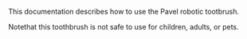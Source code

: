 This documentation describes how to use the Pavel robotic tootbrush.

Notethat this toothbrush is not safe to use for children, adults, or pets.